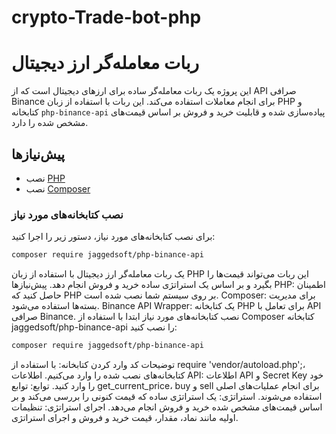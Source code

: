 # crypto-Trade-bot-php
# ربات معامله‌گر ارز دیجیتال

این پروژه یک ربات معامله‌گر ساده برای ارزهای دیجیتال است که از API صرافی Binance برای انجام معاملات استفاده می‌کند. این ربات با استفاده از زبان PHP و کتابخانه `php-binance-api` پیاده‌سازی شده و قابلیت خرید و فروش بر اساس قیمت‌های مشخص شده را دارد.

## پیش‌نیازها

- نصب [PHP](https://www.php.net/)
- نصب [Composer](https://getcomposer.org/)

### نصب کتابخانه‌های مورد نیاز

برای نصب کتابخانه‌های مورد نیاز، دستور زیر را اجرا کنید:

```bash
composer require jaggedsoft/php-binance-api
```
یک ربات معامله‌گر ارز دیجیتال با استفاده از زبان PHP
این ربات می‌تواند قیمت‌ها را بگیرد و بر اساس یک استراتژی ساده خرید و فروش انجام دهد.
پیش‌نیازها
PHP: اطمینان حاصل کنید که PHP بر روی سیستم شما نصب شده است.
Composer: برای مدیریت بسته‌ها استفاده می‌شود. 
Binance API Wrapper: یک کتابخانه PHP برای تعامل با API صرافی Binance.
نصب کتابخانه‌های مورد نیاز
ابتدا با استفاده از Composer کتابخانه jaggedsoft/php-binance-api را نصب کنید:
```bash
composer require jaggedsoft/php-binance-api
```
توضیحات کد
وارد کردن کتابخانه: با استفاده از require 'vendor/autoload.php';، کتابخانه‌های نصب شده را وارد می‌کنیم.
اطلاعات API: اطلاعات API و Secret Key خود را وارد کنید.
توابع: توابع get_current_price، buy و sell برای انجام عملیات‌های اصلی استفاده می‌شوند.
استراتژی: یک استراتژی ساده که قیمت کنونی را بررسی می‌کند و بر اساس قیمت‌های مشخص شده خرید و فروش انجام می‌دهد.
اجرای استراتژی: تنظیمات اولیه مانند نماد، مقدار، قیمت خرید و فروش و اجرای استراتژی.
